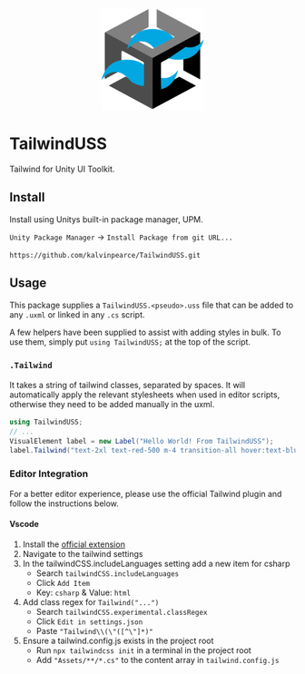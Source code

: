 <p align="center">
  <img width="180" height="180" src="Documentation~/TailwindUSS.png">
</p>

# TailwindUSS

Tailwind for Unity UI Toolkit.

## Install

Install using Unitys built-in package manager, UPM.

`Unity Package Manager` -> `Install Package from git URL...`

`https://github.com/kalvinpearce/TailwindUSS.git`

## Usage

This package supplies a `TailwindUSS.<pseudo>.uss` file that can be added to
any `.uxml` or linked in any `.cs` script.

A few helpers have been supplied to assist with adding styles in bulk.
To use them, simply put `using TailwindUSS;` at the top of the script.

### `.Tailwind`

It takes a string of tailwind classes, separated by spaces. It will automatically
apply the relevant stylesheets when used in editor scripts, otherwise they need
to be added manually in the uxml.

```csharp
using TailwindUSS;
// ...
VisualElement label = new Label("Hello World! From TailwindUSS");
label.Tailwind("text-2xl text-red-500 m-4 transition-all hover:text-blue-500");
```

### Editor Integration

For a better editor experience, please use the official Tailwind plugin and
follow the instructions below.

#### Vscode

1. Install the [official extension](https://marketplace.visualstudio.com/items?itemName=bradlc.vscode-tailwindcss)
2. Navigate to the tailwind settings
3. In the tailwindCSS.includeLanguages setting add a new item for csharp
    - Search `tailwindCSS.includeLanguages`
    - Click `Add Item`
    - Key: `csharp` & Value: `html`
4. Add class regex for `Tailwind("...")`
    - Search `tailwindCSS.experimental.classRegex`
    - Click `Edit in settings.json`
    - Paste `"Tailwind\\(\"([^\"]*)"`
5. Ensure a tailwind.config.js exists in the project root
    - Run `npx tailwindcss init` in a terminal in the project root
    - Add `"Assets/**/*.cs"` to the content array in `tailwind.config.js`
